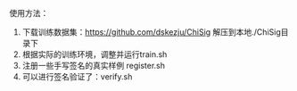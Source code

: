 使用方法：
1) 下载训练数据集：https://github.com/dskezju/ChiSig  解压到本地./ChiSig目录下
2) 根据实际的训练环境，调整并运行train.sh
3) 注册一些手写签名的真实样例  register.sh
4) 可以进行签名验证了：verify.sh
